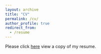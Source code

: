 ```yaml
---
layout: archive
title: "CV"
permalink: /cv/
author_profile: true
redirect_from:
  - /resume
---
```


 Please click [here](https://Dbrainiac074.github.io/files/RPI2.pdf) view a copy of my resume.


